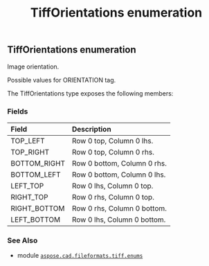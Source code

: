 ﻿---
title: TiffOrientations enumeration
second_title: Aspose.CAD for Python via .NET API References
description: 
type: docs
weight: 100
url: /aspose.cad.fileformats.tiff.enums/tifforientations/
is_root: false
---

## TiffOrientations enumeration

Image orientation.

Possible values for ORIENTATION tag.



The TiffOrientations type exposes the following members:

### Fields
| Field | Description |
| :- | :- |
| TOP_LEFT | Row 0 top, Column 0 lhs. |
| TOP_RIGHT | Row 0 top, Column 0 rhs. |
| BOTTOM_RIGHT | Row 0 bottom, Column 0 rhs. |
| BOTTOM_LEFT | Row 0 bottom, Column 0 lhs. |
| LEFT_TOP | Row 0 lhs, Column 0 top. |
| RIGHT_TOP | Row 0 rhs, Column 0 top. |
| RIGHT_BOTTOM | Row 0 rhs, Column 0 bottom. |
| LEFT_BOTTOM | Row 0 lhs, Column 0 bottom. |



### See Also
* module [`aspose.cad.fileformats.tiff.enums`](..)
